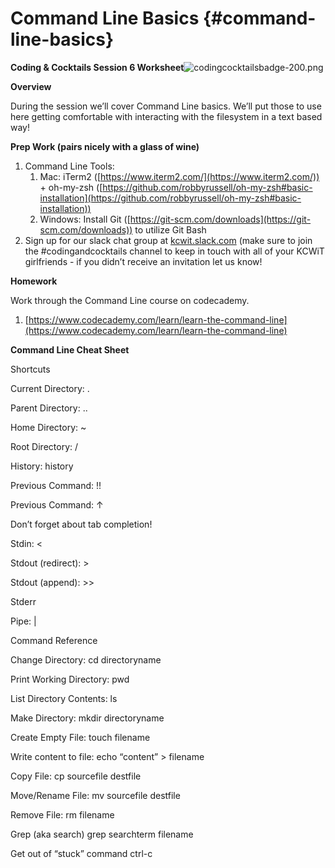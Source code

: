 # Command Line Basics {#command-line-basics}

**Coding &amp; Cocktails Session 6 Worksheet**![codingcocktailsbadge-200.png](export/assets/codingcocktailsbadge-200.png)

**Overview**

During the session we’ll cover Command Line basics. We’ll put those to use here getting comfortable with interacting with the filesystem in a text based way!

**Prep Work (pairs nicely with a glass of wine)**

1.  Command Line Tools:
    1.  Mac: iTerm2 ([https://www.iterm2.com/](https://www.iterm2.com/)) + oh-my-zsh ([https://github.com/robbyrussell/oh-my-zsh#basic-installation](https://github.com/robbyrussell/oh-my-zsh#basic-installation))
    2.  Windows: Install Git ([https://git-scm.com/downloads](https://git-scm.com/downloads)) to utilize Git Bash
2.  Sign up for our slack chat group at [kcwit.slack.com](http://kcwit.slack.com) (make sure to join the #codingandcocktails channel to keep in touch with all of your KCWiT girlfriends - if you didn’t receive an invitation let us know!

**Homework**

Work through the Command Line course on codecademy.

1.  [https://www.codecademy.com/learn/learn-the-command-line](https://www.codecademy.com/learn/learn-the-command-line)

**Command Line Cheat Sheet**

Shortcuts

Current Directory: .

Parent Directory: ..

Home Directory: ~

Root Directory: /

History: history

Previous Command: !!

Previous Command: ↑

Don’t forget about tab completion!

Stdin: &lt;

Stdout (redirect): &gt;

Stdout (append): &gt;&gt;

Stderr

Pipe: |

Command Reference

Change Directory: cd directoryname

Print Working Directory: pwd

List Directory Contents: ls

Make Directory: mkdir directoryname

Create Empty File: touch filename

Write content to file: echo “content” &gt; filename

Copy File: cp sourcefile destfile

Move/Rename File: mv sourcefile destfile

Remove File: rm filename

Grep (aka search) grep searchterm filename

Get out of “stuck” command ctrl-c
